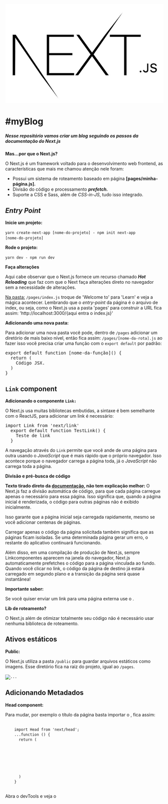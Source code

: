 <img src="/images/github/next-logo.jpg" alt="">

<h1>#myBlog</h1>

<h5>Nesse repositório vamos criar um blog seguindo os passos da documentação do Next.js</h5>

<p><strong>Mas...por que o Next.js?</strong></p>
<p>O Next.js é um framework voltado para o desenvolvimento web frontend, as características que mais me chamou atenção nele foram: </p>

<ul>
  <li>Possui um sistema de roteamento baseado em página <strong>[pages/minha-página.js].</strong></li>
  <li>Divisão do código e processamento <strong><i>prefetch.</i></strong></li>
  <li>Suporte a CSS e Sass, além de <i>CSS-in-JS</i>, tudo isso integrado.</li>
</ul>

<h2><i>Entry Point</i></h2>

<p><strong>Inicie um projeto:</strong></p>

<code>yarn create-next-app [nome-do-projeto] - npm init next-app [nome-do-projeto]</code>

<p><strong>Rode o projeto:</strong></p>

<code>yarn dev - npm run dev</code>

<p><strong>Faça alterações</strong></p>

<p>Aqui cabe observar que o Next.js fornece um recurso chamado <strong><i>Hot Reloading</i></strong> que faz com 
que o Next faça alterações direto no navegador sem a necessidade de alterações.</p>
<p><u>Na pasta:</u> <code>/pages/index.js</code> troque de 'Welcome to' para 'Learn' e veja a mágica acontecer. Lembrando que o <i>entry-point</i> da página é o arquivo de index, ou seja, como o Next.js usa a pasta 'pages' para construir a URL fica assim: 'http://localhost:3000/{aqui entra o index.js}'</p>

<p><strong>Adicionando uma nova pasta:</strong></p>
<p>Para adicionar uma nova pasta você pode, dentro de <code>/pages</code> adicionar um diretório de mais baixo nível, então fica assim: <code>/pages/[nome-da-rota].js</code>
ao fazer isso você precisa criar uma função com o <code>export default</code> por padrão: </p>
<pre>export default function [nome-da-função]() {
  return (
    Código JSX.
  )  
}</pre>

<h2><code>Link</code> component</h2>

<p><strong>Adicionando o componente <code>Link:</code></strong></p>
<p>O Next.js usa muitas bibliotecas embutidas, a sintaxe é bem semelhante com o ReactJS, para adicionar um link é necessário:</p>
<pre>import Link from 'next/link'
  export default function TestLink() {
    <Link href="/pages/[página-que-eu-quero]">Teste de link </Link>
  }
</pre>
<p>A navegação através do <code>Link</code> permite que você ande de uma página para outra usando o <i>JavaScript</i> que é mais rápido que o próprio navegador.
Isso acontece porque o navegador carrega a página toda, já o <i>JavaScript</i> não carrega toda a página.</p>

<p><strong>Divisão e pré-busca de código</strong></p>
<strong>Texto tirado direto da <a href="https://nextjs.org/learn/basics/navigate-between-pages/client-side">documentação</a>, não tem explicação melhor: </strong>
O Next.js faz a divisão automática de código, para que cada página carregue apenas o necessário para essa página. Isso significa que, quando a página inicial é renderizada, o código para outras páginas não é exibido inicialmente.

Isso garante que a página inicial seja carregada rapidamente, mesmo se você adicionar centenas de páginas.

Carregar apenas o código da página solicitada também significa que as páginas ficam isoladas. Se uma determinada página gerar um erro, o restante do aplicativo continuará funcionando.

Além disso, em uma compilação de produção de Next.js, sempre Linkcomponentes aparecem na janela do navegador, 
Next.js automaticamente prefetches o código para a página vinculada ao fundo. Quando você clicar no link, 
o código da página de destino já estará carregado em segundo plano e a transição da página será quase instantânea!

<p><strong>Importante saber:</strong></p>
<p>Se você quiser enviar um link para uma página externa use o <a href...>.</p>

<p><strong>Lib de roteamento?</strong></p>
<p>O Next.js além de otimizar totalmente seu código não é necessário usar nenhuma biblioteca de roteamento.</p>

<h2>Ativos estáticos</h2>

<p><strong>Public:</strong></p>
<p>O Next.js utiliza a pasta <code>/public</code> para guardar arquivos estáticos como imagens. Esse diretório
fica na raiz do projeto, igual ao <code>/pages</code>.</p>

<code><img src="..." alt="..." className="..."></code>

<h2>Adicionando Metadados</h2>

<p><strong>Head component: </strong></p>
<p>Para mudar, por exemplo o título da página basta importar o <code><Head></code>, fica assim: </p>
<pre>
  <code>
    import Head from 'next/head';
    ...function () {
      return (
        <div>
          <Head>
            <title>Mudei meu título...</title>
          </Head>
        </div>
      )
    }
  </code>
</pre>
<p>Abra o devTools e veja o <code><title></code> adicionado lá dentro.</p>

<h2>Uffaaa...finalmente CSS!</h2>
<p><strong>Estilo CSS:</strong></p>
<P>Para utilizar o CSS no Next.js você precisa escrever: </P>
<pre>
  <code>
    <style jsx>{`
      ...Código CSS
    `}</style>
  </code>
</pre>
<P>Aqui você está usando a biblioteca chamada <code>sytled-jsx</code>, ou seja, uma lib <i>"CSS-in-JS"</i> que permite escrever
CSS em um componente React, fazendo com que os estilos tenham escopo definido - outros components não serão afetados.
Isso vem do suporte interno do Next, como já vimos acima!</P>

<h2><strong>Components de </strong><code>Layout</code></h2>

<p><strong>Layout:</strong></p>
<p>Para isso vamos criar uma pasta na raiz do projeto, <code>/components</code> e adicionaremos a ela um arquivo chamado 
<code>layout.js</code>.</p>
<pre>
  function Layout({ children }) {
    return <div>{children}</div>
  }
  export default Layout
</pre>
<p>Em seguida, importe Layout dentro de <code>/pages/posts/first-project.js</code> e coloque-o sendo o mais externo possível. </p>
<pre>
  <code>
    import Link from 'next/link'
    import Layout from '../../components/layout'
      
    export default function FirstPost() {
      return (
        <Layout>
          <Head>
            <title>First Post</title>
          </Head>
          <h1>First Post</h1>
          <h2>
            <Link href="/">
              <a>Back to home</a>
            </Link>
          </h2>
        </Layout>
      )
    }
  </code>
</pre>

<p><strong>Tacando CSS para dentro!</strong></p>

<p>Para adicionar CSS usaremos os Módulos CSS, eles permitem colocar CSS em um component React.
Para isso crie um arquivo <code>/components/layout.module.css</code></p>
<pre>
  <code>
    .container {
      max-width: 36rem;
      padding: 0 1rem;
      margin: 3rem auto 6rem;
    }
  </code>
</pre>

<pre><strong>Importante: </strong>Para usar os módulos do CSS é necessário que o arquivo termine com 'module.css'</pre>

<p><strong>Para usar o </strong><code>layout</code>: </p>

<ul>
  <li>Importá-lo dentro de <code>layout</code> como <code>styles</code></li>
  <li>Use <code>'styles.<class-name>'</code> como 'className'</li>
</ul>
<pre>
  <code>
    import styles from './layout.module.css'

    export default function Layout({ children }) {
      return <div className={styles.container}>{children}</div>
    }
  </code>
</pre>
<p>Agora...sua página na rota: localhost:3000/posts/first-post</p>

<p><strong>Nomes de classes são gerados automaticamente.</strong></p>
<p>Agora se você olhar no devTools do seu navegador vai perceber que a <code>div</code> que nós alteramos tem um nome parecido com
<code>layout_container...</code>. É isso que os módulos CSS fazem: <i>gera nomes exclusivos de classes.</i>Usando eles não precisa se preocupar 
com a confusão dos nomes das classes.</p>


